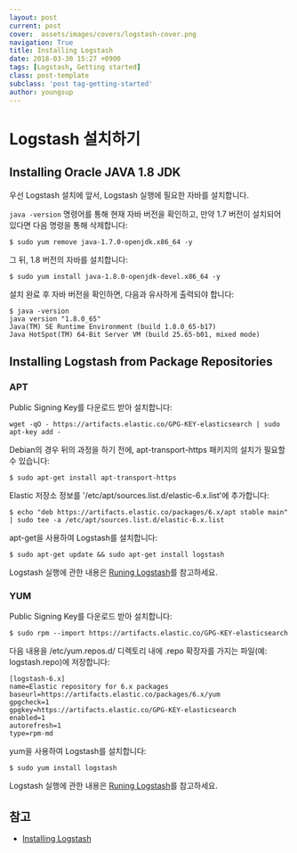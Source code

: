 ```yaml
---
layout: post
current: post
cover:  assets/images/covers/logstash-cover.png
navigation: True
title: Installing Logstash
date: 2018-03-30 15:27 +0900
tags: [Logstash, Getting started]
class: post-template
subclass: 'post tag-getting-started'
author: youngsup
---
```

# Logstash 설치하기

## Installing Oracle JAVA 1.8 JDK

우선 Logstash 설치에 앞서, Logstash 실행에 필요한 자바를 설치합니다.

`java -version` 명령어를 통해 현재 자바 버전을 확인하고, 만약 1.7 버전이 설치되어 있다면 다음 명령을 통해 삭제합니다:

```shell
$ sudo yum remove java-1.7.0-openjdk.x86_64 -y
```

그 뒤, 1.8 버전의 자바를 설치합니다:

```shell
$ sudo yum install java-1.8.0-openjdk-devel.x86_64 -y
```

설치 완료 후 자바 버전을 확인하면, 다음과 유사하게 출력되야 합니다:

```shell
$ java -version
java version "1.8.0_65"
Java(TM) SE Runtime Environment (build 1.8.0_65-b17)
Java HotSpot(TM) 64-Bit Server VM (build 25.65-b01, mixed mode)
```

## Installing Logstash from Package Repositories

### APT

Public Signing Key를 다운로드 받아 설치합니다:

```shell
wget -qO - https://artifacts.elastic.co/GPG-KEY-elasticsearch | sudo apt-key add -
```

Debian의 경우 뒤의 과정을 하기 전에, apt-transport-https 패키지의 설치가 필요할 수 있습니다:

```shell
$ sudo apt-get install apt-transport-https
```

Elastic 저장소 정보를 '/etc/apt/sources.list.d/elastic-6.x.list'에 추가합니다:

```shell
$ echo "deb https://artifacts.elastic.co/packages/6.x/apt stable main" | sudo tee -a /etc/apt/sources.list.d/elastic-6.x.list
```

apt-get을 사용하여 Logstash를 설치합니다:

```shell
$ sudo apt-get update && sudo apt-get install logstash
```

Logstash 실행에 관한 내용은 [Runing Logstash](https://www.elastic.co/guide/en/logstash/6.2/running-logstash.html)를 참고하세요.

### YUM

Public Signing Key를 다운로드 받아 설치합니다:

```shell
$ sudo rpm --import https://artifacts.elastic.co/GPG-KEY-elasticsearch
```

다음 내용을 /etc/yum.repos.d/ 디렉토리 내에 .repo 확장자를 가지는 파일(예: logstash.repo)에 저장합니다:

```text
[logstash-6.x]
name=Elastic repository for 6.x packages
baseurl=https://artifacts.elastic.co/packages/6.x/yum
gpgcheck=1
gpgkey=https://artifacts.elastic.co/GPG-KEY-elasticsearch
enabled=1
autorefresh=1
type=rpm-md
```

yum을 사용하여 Logstash를 설치합니다:

```shell
$ sudo yum install logstash
```

Logstash 실행에 관한 내용은 [Runing Logstash](https://www.elastic.co/guide/en/logstash/6.2/running-logstash.html)를 참고하세요.

## 참고

* [Installing Logstash](https://www.elastic.co/guide/en/logstash/current/installing-logstash.html)
